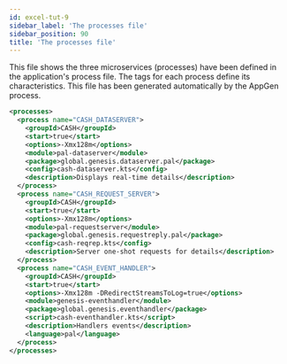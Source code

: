 ```yaml
---
id: excel-tut-9
sidebar_label: 'The processes file'
sidebar_position: 90
title: 'The processes file'
---
```



This file shows the three microservices (processes) have been defined in the application's process file. The tags for each process define its characteristics. This file has been generated automatically by the AppGen process.


```xml
<processes>
  <process name="CASH_DATASERVER">
    <groupId>CASH</groupId>
    <start>true</start>
    <options>-Xmx128m</options>
    <module>pal-dataserver</module>
    <package>global.genesis.dataserver.pal</package>
    <config>cash-dataserver.kts</config>
    <description>Displays real-time details</description>
  </process>
  <process name="CASH_REQUEST_SERVER">
    <groupId>CASH</groupId>
    <start>true</start>
    <options>-Xmx128m</options>
    <module>pal-requestserver</module>
    <package>global.genesis.requestreply.pal</package>
    <config>cash-reqrep.kts</config>
    <description>Server one-shot requests for details</description>
  </process>
  <process name="CASH_EVENT_HANDLER">
    <groupId>CASH</groupId>
    <start>true</start>
    <options>-Xmx128m -DRedirectStreamsToLog=true</options>
    <module>genesis-eventhandler</module>
    <package>global.genesis.eventhandler</package>
    <script>cash-eventhandler.kts</script>
    <description>Handlers events</description>
    <language>pal</language>
  </process>
</processes>
```